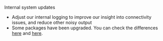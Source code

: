 Internal system updates

* Adjust our internal logging to improve our insight into connectivity issues, and reduce other noisy output
* Some packages have been upgraded. You can check the differences [here](https://s3.amazonaws.com/whats-new-prod/assets/packages/centos/diff-415-to-1012.html) and [here](https://s3.amazonaws.com/whats-new-prod/assets/packages/ubuntu/diff-119-to-1026.html).
